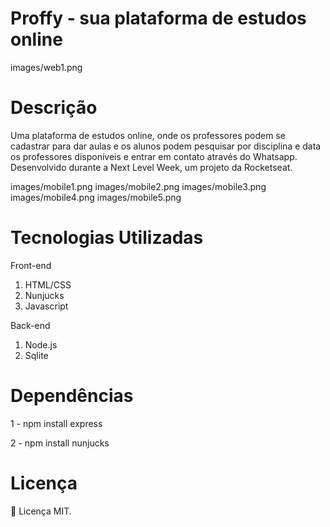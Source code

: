 # Proffy - sua plataforma de estudos online

 images/web1.png

# Descrição

Uma plataforma de estudos online, onde os professores podem se cadastrar para dar aulas e os alunos podem pesquisar por disciplina e data os professores disponíveis e entrar em contato através do Whatsapp.
Desenvolvido durante a Next Level Week, um projeto da Rocketseat.

images/mobile1.png
images/mobile2.png
images/mobile3.png
images/mobile4.png
images/mobile5.png

# Tecnologias Utilizadas

Front-end

1. HTML/CSS
2. Nunjucks
3. Javascript

Back-end

1. Node.js
2. Sqlite

# Dependências

1 - npm install express

2 - npm install nunjucks


# Licença

:book: Licença MIT.